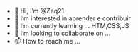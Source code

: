 - 👋 Hi, I’m @Zeq21
- 👀 I’m interested in aprender e contribuir 
- 🌱 I’m currently learning ...
HTM,CSS,JS
- 💞️ I’m looking to collaborate on ...
- 📫 How to reach me ...

<!---
Zeq21/Zeq21 is a ✨ special ✨ repository because its `README.md` (this file) appears on your GitHub profile.
You can click the Preview link to take a look at your changes.
--->
